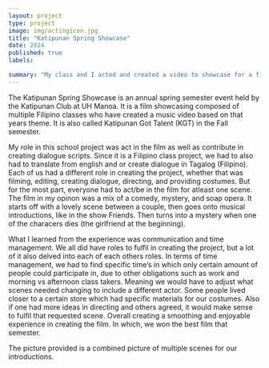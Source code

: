 ```yaml
---
layout: project
type: project
image: img/actingicon.jpg
title: "Katipunan Spring Showcase"
date: 2024
published: true
labels:

summary: "My class and I acted and created a video to showcase for a film festival"
---
```


The Katipunan Spring Showcase is an annual spring semester event held by the Katipunan Club at UH Manoa. It is a film showcasing composed of multiple Filipino classes who have created a music video based on that years theme. It is also called Katipunan Got Talent (KGT) in the Fall semester.

My role in this school project was act in the film as well as contribute in creating dialogue scripts. Since it is a Filipino class project, we had to also had to translate from english and or create dialogue in Tagalog (Filipino). Each of us had a different role in creating the project, whether that was filming, editing, creating dialogue, directing, and providing costumes. But for the most part, everyone had to act/be in the film for atleast one scene.
The film in my opinon was a mix of a comedy, mystery, and soap opera. It starts off with a lovely scene between a couple, then goes onto musical introductions, like in the show Friends. Then turns into a mystery when one of the characers dies (the girlfriend at the beginning).

What I learned from the experience was communication and time management. We all did have roles to fulfil in creating the project, but a lot of it also delved into each of each others roles. In terms of time management, we had to find specific time’s in which only certain amount of people could participate in, due to other obligations such as work and morning vs afternoon class takers. Meaning we would have to adjust what scenes needed changing to include a different actor. Some people lived closer to a certain store which had specific materials for our costumes. Also if one had more ideas in directing and others agreed, it would make sense to fulfil that requested scene. Overall creating a smoothing and enjoyable experience in creating the film. In which, we won the best film that semester.

The picture provided is a combined picture of multiple scenes for our introductions.
